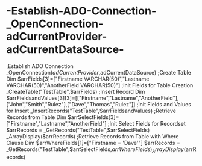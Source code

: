 # -Establish-ADO-Connection-_OpenConnection-adCurrentProvider-adCurrentDataSource-
;Establish ADO Connection _OpenConnection($adCurrentProvider,$adCurrentDataSource)    ;Create Table Dim $arrFields[3]=["Firstname VARCHAR(50)","Lastname VARCHAR(50)","AnotherField VARCHAR(50)"]  ;Init Fields for Table Creation _CreateTable("TestTable",$arrFields)  ;Insert Record Dim $arrFieldsandValues[3][3]=[["Firstname","Lastname","AnotherField"],["John","Smith","Rulez"],["Dave","Thomas","Rulez"]]   ;Init Fields and Values for Insert _InsertRecords("TestTable",$arrFieldsandValues)  ;Retrieve Records from Table Dim $arrSelectFields[3]=["Firstname","Lastname","AnotherField"]   ;Init Select Fields for Recordset $arrRecords = _GetRecords("TestTable",$arrSelectFields) _ArrayDisplay($arrRecords)  ;Retrieve Records from Table with Where Clause Dim $arrWhereFields[1]=["Firstname = 'Dave'"] $arrRecords = _GetRecords("TestTable",$arrSelectFields,$arrWhereFields) _ArrayDisplay($arrRecords)
